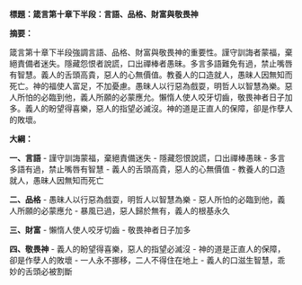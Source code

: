**標題：箴言第十章下半段：言語、品格、財富與敬畏神**

**摘要：**

箴言第十章下半段強調言語、品格、財富與敬畏神的重要性。謹守訓誨者蒙福，棄絕責備者迷失。隱藏怨恨者說謊，口出禪棒者愚昧。多言多語難免有過，禁止嘴唇有智慧。義人的舌頭高貴，惡人的心無價值。教養人的口造就人，愚昧人因無知而死亡。神的福使人富足，不加憂慮。愚昧人以行惡為戲耍，明哲人以智慧為樂。惡人所怕的必臨到他，義人所願的必蒙應允。懶惰人使人咬牙切齒，敬畏神者日子加多。義人的盼望得喜樂，惡人的指望必滅沒。神的道是正直人的保障，卻是作孽人的敗壞。

**大綱：**

**一、言語**
    - 謹守訓誨蒙福，棄絕責備迷失
    - 隱藏怨恨說謊，口出禪棒愚昧
    - 多言多語有過，禁止嘴唇有智慧
    - 義人的舌頭高貴，惡人的心無價值
    - 教養人的口造就人，愚昧人因無知而死亡

**二、品格**
    - 愚昧人以行惡為戲耍，明哲人以智慧為樂
    - 惡人所怕的必臨到他，義人所願的必蒙應允
    - 暴風已過，惡人歸於無有，義人的根基永久

**三、財富**
    - 懶惰人使人咬牙切齒
    - 敬畏神者日子加多

**四、敬畏神**
    - 義人的盼望得喜樂，惡人的指望必滅沒
    - 神的道是正直人的保障，卻是作孽人的敗壞
    - 一人永不挪移，二人不得住在地上
    - 義人的口滋生智慧，乖妙的舌頭必被割斷